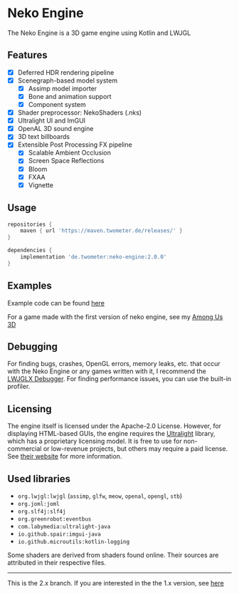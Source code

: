 # Neko Engine
The Neko Engine is a 3D game engine using Kotlin and LWJGL

## Features

- [x] Deferred HDR rendering pipeline
- [x] Scenegraph-based model system
    - [x] Assimp model importer
    - [x] Bone and animation support
    - [x] Component system
- [x] Shader preprocessor: NekoShaders (.nks)
- [x] Ultralight UI and ImGUI
- [x] OpenAL 3D sound engine
- [x] 3D text billboards
- [x] Extensible Post Processing FX pipeline
    - [x] Scalable Ambient Occlusion
    - [x] Screen Space Reflections
    - [x] Bloom
    - [x] FXAA
    - [x] Vignette

## Usage

```groovy
repositories {
    maven { url 'https://maven.twometer.de/releases/' }
}

dependencies {
    implementation 'de.twometer:neko-engine:2.0.0'
}
```

## Examples

Example code can be found [here](https://github.com/nekotec/neko-engine/tree/main/neko-demo)

For a game made with the first version of neko engine, see my [Among Us 3D](https://github.com/Twometer/among-us-3d)

## Debugging

For finding bugs, crashes, OpenGL errors, memory leaks, etc. that occur with the Neko Engine or any games written with
it, I recommend the [LWJGLX Debugger](https://github.com/LWJGLX/debug). For finding performance issues, you can use the
built-in profiler.

## Licensing

The engine itself is licensed under the Apache-2.0 License. However, for displaying HTML-based GUIs, the engine requires
the [Ultralight](https://ultralig.ht) library, which has a proprietary licensing model. It is free to use for
non-commercial or low-revenue projects, but others may require a paid license.
See [their website](https://ultralig.ht/#pricing) for more information.

## Used libraries

- `org.lwjgl:lwjgl` (`assimp`, `glfw`, `meow`, `openal`, `opengl`, `stb`)
- `org.joml:joml`
- `org.slf4j:slf4j`
- `org.greenrobot:eventbus`
- `com.labymedia:ultralight-java`
- `io.github.spair:imgui-java`
- `io.github.microutils:kotlin-logging`

Some shaders are derived from shaders found online. Their sources are attributed in their respective files.

---
This is the 2.x branch. If you are interested in the the 1.x version,
see [here](https://github.com/nekotec/neko-engine/tree/1.x)